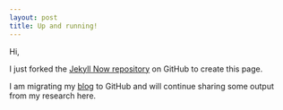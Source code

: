 ```yaml
---
layout: post
title: Up and running!
---
```


Hi,

I just forked the [Jekyll Now repository](https://github.com/barryclark/jekyll-now) on GitHub to create this page.

I am migrating my [blog](https://rasparchaeo.wordpress.com) to GitHub and will continue sharing some output from my research here.
